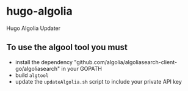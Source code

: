 # hugo-algolia
Hugo Algolia Updater

## To use the algool tool you must

- install the dependency "github.com/algolia/algoliasearch-client-go/algoliasearch" in your GOPATH
- build `algtool`
- update the `updateAlgolia.sh` script to include your private API key


